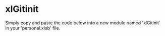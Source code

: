 # xlGitinit

Simply copy and paste the code below into a new module named 'xlGitinit' in your 'personal.xlsb' file.



